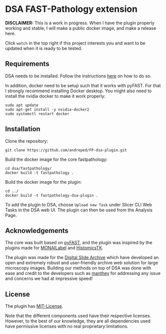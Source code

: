 # DSA FAST-Pathology extension

**DISCLAIMER:** This is a work in progress. When I have the plugin properly working and stable, I will make a public docker image, and make a release here.

Click `watch` in the top right if this project interests you and want to be updated when it is ready to be tested.

## Requirements

DSA needs to be installed. Follow the instructions [here](https://github.com/DigitalSlideArchive/digital_slide_archive/tree/master/devops/dsa) on how to do so.

In addition, docker need to be setup such that it works with pyFAST. For that I strongly recommend installing Docker desktop. You might also need to install the nvidia docker to make it work properly:

```
sudo apt update
sudo apt-get install -y nvidia-docker2
sudo systemctl restart docker
```


## Installation

Clone the repository:
```
git clone https://github.com/andreped/FP-dsa-plugin.git
```

Build the docker image for the core fastpathology:
```
cd dsa/fastpathology/
docker build -t fastpathology .
```

Build the docker image for the plugin:
```
cd ../
docker build -t fastpathology-dsa-plugin .
```

To add the plugin to DSA, choose `Upload new Task` under Slicer CLI Web Tasks in the DSA web UI. The plugin can then be used from the Analysis Page.


## Acknowledgements

The core was built based on [pyFAST](https://github.com/smistad/FAST), and the plugin was inspired by the plugins made for [MONAILabel](https://github.com/Project-MONAI/MONAILabel/tree/main/plugins/dsa) and [HistomicsTK](https://github.com/DigitalSlideArchive/HistomicsTK/tree/master/histomicstk/cli).

The plugin was made for the [Digital Slide Archive](https://github.com/DigitalSlideArchive/digital_slide_archive) which have developed an open and extremely robust and user-friendly archive web solution for large microscopy images. Building our methods on top of DSA was done with ease and credit to the developers such as [manthey](https://github.com/manthey) for addressing any issue and concerns we had at impressive speed!

## License

The plugin has [MIT-License](https://github.com/andreped/FP-dsa-plugin/blob/main/LICENSE).

Note that the different components used have their respective licenses. However, to the best of our knowledge, they are all dependencies used have permissive licenses with no real proprietary limitations.
